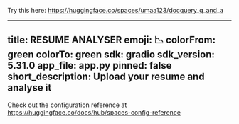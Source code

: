 Try this here: https://huggingface.co/spaces/umaa123/docquery_q_and_a

---
title: RESUME ANALYSER
emoji: 📉
colorFrom: green
colorTo: green
sdk: gradio
sdk_version: 5.31.0
app_file: app.py
pinned: false
short_description: Upload your resume and analyse it
---

Check out the configuration reference at https://huggingface.co/docs/hub/spaces-config-reference
